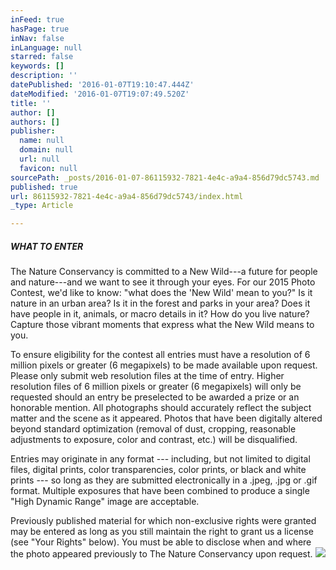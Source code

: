 ```yaml
---
inFeed: true
hasPage: true
inNav: false
inLanguage: null
starred: false
keywords: []
description: ''
datePublished: '2016-01-07T19:10:47.444Z'
dateModified: '2016-01-07T19:07:49.520Z'
title: ''
author: []
authors: []
publisher:
  name: null
  domain: null
  url: null
  favicon: null
sourcePath: _posts/2016-01-07-86115932-7821-4e4c-a9a4-856d79dc5743.md
published: true
url: 86115932-7821-4e4c-a9a4-856d79dc5743/index.html
_type: Article

---
```

##### WHAT TO ENTER

The Nature Conservancy is committed to a New Wild---a future for people and nature---and we want to see it through your eyes. For our 2015 Photo Contest, we'd like to know: "what does the 'New Wild' mean to you?" Is it nature in an urban area? Is it in the forest and parks in your area? Does it have people in it, animals, or macro details in it? How do you live nature? Capture those vibrant moments that express what the New Wild means to you.

To ensure eligibility for the contest all entries must have a resolution of 6 million pixels or greater (6 megapixels) to be made available upon request. Please only submit web resolution files at the time of entry. Higher resolution files of 6 million pixels or greater (6 megapixels) will only be requested should an entry be preselected to be awarded a prize or an honorable mention. All photographs should accurately reflect the subject matter and the scene as it appeared. Photos that have been digitally altered beyond standard optimization (removal of dust, cropping, reasonable adjustments to exposure, color and contrast, etc.) will be disqualified.

Entries may originate in any format --- including, but not limited to digital files, digital prints, color transparencies, color prints, or black and white prints --- so long as they are submitted electronically in a .jpeg, .jpg or .gif format. Multiple exposures that have been combined to produce a single "High Dynamic Range" image are acceptable.

Previously published material for which non-exclusive rights were granted may be entered as long as you still maintain the right to grant us a license (see "Your Rights" below). You must be able to disclose when and where the photo appeared previously to The Nature Conservancy upon request.
![](https://the-grid-user-content.s3-us-west-2.amazonaws.com/a0f5d3b4-1010-4a75-9143-581ec3183932.jpg)